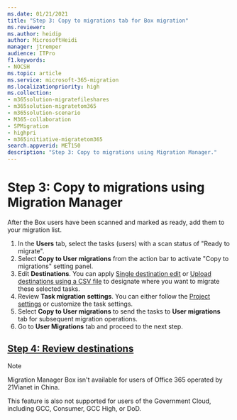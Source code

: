 ```yaml
---
ms.date: 01/21/2021
title: "Step 3: Copy to migrations tab for Box migration"
ms.reviewer: 
ms.author: heidip
author: MicrosoftHeidi
manager: jtremper
audience: ITPro
f1.keywords:
- NOCSH
ms.topic: article
ms.service: microsoft-365-migration
ms.localizationpriority: high
ms.collection:
- m365solution-migratefileshares
- m365solution-migratetom365
- m365solution-scenario 
- M365-collaboration
- SPMigration
- highpri
- m365initiative-migratetom365
search.appverid: MET150
description: "Step 3: Copy to migrations using Migration Manager."
---
```


# Step 3: Copy to migrations using Migration Manager


After the Box users have been scanned and marked as ready, add them to your migration list.  

1. In the **Users** tab, select the tasks (users) with a scan status of "Ready to migrate".
1. Select **Copy to User migrations** from the action bar to activate "Copy to migrations" setting panel.
1. Edit **Destinations**. You can apply [Single destination edit](/sharepointmigration/mm-box-step4-review-destinations) or [Upload destinations using a CSV file](/sharepointmigration/mm-box-step4-review-destinations) to designate where you want to migrate these selected tasks.
1. Review **Task migration settings**. You can either follow the [Project settings](/sharepointmigration/mm-project-settings) or customize the task settings.
1. Select **Copy to User migrations** to send the tasks to **User migrations** tab for subsequent migration operations.
1. Go to **User Migrations** tab and proceed to the next step.

## [**Step 4: Review destinations**](mm-box-step4-review-destinations.md)


>[!NOTE]
>Migration Manager Box isn't available for users of Office 365 operated by 21Vianet in China.
>
> This feature is also not supported for users of the Government Cloud, including GCC, Consumer, GCC High, or DoD.
